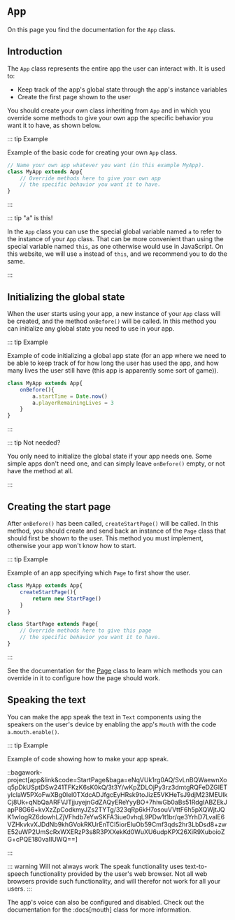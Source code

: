 <script>
	import ViewApp from '$lib/ViewApp.svelte'
</script>

# `App`
On this page you find the documentation for the `App` class.


## Introduction
The `App` class represents the entire app the user can interact with. It is used to:

* Keep track of the app's global state through the app's instance variables
* Create the first page shown to the user

You should create your own class inheriting from `App` and in which you override some methods to give your own app the specific behavior you want it to have, as shown below.

::: tip Example

Example of the basic code for creating your own `App` class.

```js
// Name your own app whatever you want (in this example MyApp).
class MyApp extends App{
	// Override methods here to give your own app
	// the specific behavior you want it to have.
}
```

:::

::: tip "a" is this!

In the `App` class you can use the special global variable named `a` to refer to the instance of your `App` class. That can be more convenient than using the special variable named `this`, as one otherwise would use in JavaScript. On this website, we will use `a` instead of `this`, and we recommend you to do the same.

:::



## Initializing the global state
When the user starts using your app, a new instance of your `App` class will be created, and the method `onBefore()` will be called. In this method you can initialize any global state you need to use in your app.

::: tip Example

Example of code initializing a global app state (for an app where we need to be able to keep track of for how long the user has used the app, and how many lives the user still have (this app is apparently some sort of game)).

```js
class MyApp extends App{
	onBefore(){
		a.startTime = Date.now()
		a.playerRemainingLives = 3
	}
}
```

:::

::: tip Not needed?

You only need to initialize the global state if your app needs one. Some simple apps don't need one, and can simply leave `onBefore()` empty, or not have the method at all.

:::



## Creating the start page
After `onBefore()` has been called, `createStartPage()` will be called. In this method, you should create and send back an instance of the `Page` class that should first be shown to the user. This method you must implement, otherwise your app won't know how to start.

::: tip Example

Example of an app specifying which `Page` to first show the user.

```js
class MyApp extends App{
	createStartPage(){
		return new StartPage()
	}
}
```

```js
class StartPage extends Page{
	// Override methods here to give this page
	// the specific behavior you want it to have.
}
```

:::

See the documentation for the [Page](/documentation/page) class to learn which methods you can override in it to configure how the page should work.




## Speaking the text
You can make the app speak the text in `Text` components using the speakers on the user's device by enabling the app's `Mouth` with the code `a.mouth.enable()`.

::: tip Example

Example of code showing how to make your app speak.

::bagawork-project[app&link&code=StartPage&baga=eNqVUk1rg0AQ/SvLnBQWaewnXoq5pDkUSptDSw241TFKzK6sK0kQ/3t3Y/wKpZDLOjPy3rz3dmtgRQFeDZGIETyIclaW5PXoFwXBg0Iel0TXdcADJfgcEyHRsk9toJizE5VKHeTsJ9djM23MEUlkCj8Uk+qNbQaARFVJTjjuyejnGdZAQyEReYyyBO+7hiwGb0aBs51RdgIABZEkJapP8G66+kvXzZpCodkmyJZs2TYTg/323qRp6kH7osouVVttF6h5pXQWjtJQK1wIogRZ6dowhLZjVFhdb7eYwSKFA3iue0vhqL9PDw1t1br/qe3YrhD7LvalE6VZHkvkvXJDdNb9khGVokRKUrEnTCI5iorEIuOb59Cmf3qds2hr3LbDsd8+zwE52uWP2UmScRxWXERzP3s8R3PXXekKd0WuXU6udpKPX26XiR9XuboioZG+cPQE180vaIIUWQ==]

:::

::: warning Will not always work
The speak functionality uses text-to-speech functionality provided by the user's web browser. Not all web browsers provide such functionality, and will therefor not work for all your users.
:::

The app's voice can also be configured and disabled. Check out the documentation for the :docs[mouth] class for more information.